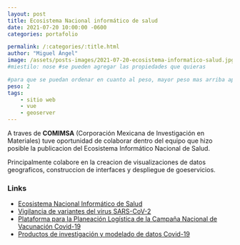 ```yaml
---
layout: post
title: Ecosistema Nacional informático de salud
date: 2021-07-20 10:00:00 -0600
categories: portafolio

permalink: /:categories/:title.html
author: "Miguel Ángel"
image: /assets/posts-images/2021-07-20-ecosistema-informatico-salud.jpg
#miestilo: nose #se pueden agregar las propiedades que quieras

#para que se puedan ordenar en cuanto al peso, mayor peso mas arriba aparecera
peso: 2
tags: 
    - sitio web
    - vue
    - geoserver
---
```


A traves de **COMIMSA** (Corporación Mexicana de Investigación en Materiales) tuve oportunidad de colaborar dentro del equipo que hizo posible la publicacion del Ecosistema Informático Nacional de Salud.

Principalmente colabore en la creacion de visualizaciones de datos geograficos, construccion de interfaces y despliegue de goeservicios.

### Links

- [Ecosistema Nacional Informático de Salud](https://salud.conacyt.mx/)
- [Vigilancia de variantes del virus SARS-CoV-2](https://salud.conacyt.mx/coronavirus/variantes/)
- [Plataforma para la Planeación Logística de la Campaña Nacional de Vacunación Covid-19](https://salud.conacyt.mx/coronavirus/vacunacion/)
- [Productos de investigación y modelado de datos Covid-19](https://salud.conacyt.mx/coronavirus/investigacion/)
